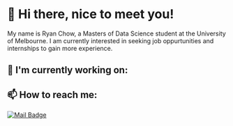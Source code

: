 # 👋 Hi there, nice to meet you! 

My name is Ryan Chow, a Masters of Data Science student at the University of Melbourne. I am currently interested in seeking job oppurtunities and internships to gain more experience.

## 🔭 I'm currently working on:

## 📫 How to reach me:
[![Mail Badge](https://img.shields.io/badge/-Nicholas_Wong-c0392b?style=flat&labelColor=c0392b&logo=gmail&logoColor=white)](mailto:ryan.chow@hotmail.com.au)

<!--
**lcho0006/lcho0006** is a ✨ _special_ ✨ repository because its `README.md` (this file) appears on your GitHub profile.

Here are some ideas to get you started:

- 🔭 I’m currently working on ...
- 🌱 I’m currently learning ...
- 👯 I’m looking to collaborate on ...
- 🤔 I’m looking for help with ...
- 💬 Ask me about ...
- 📫 How to reach me: ...
- 😄 Pronouns: ...
- ⚡ Fun fact: ...
-->
